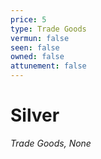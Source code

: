```yaml
---
price: 5
type: Trade Goods
vermun: false
seen: false
owned: false
attunement: false
---
```

# Silver

*Trade Goods, None*